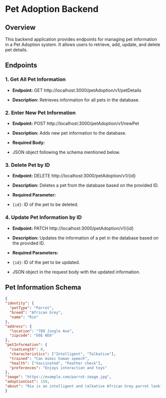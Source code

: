 # Pet Adoption Backend

## Overview

This backend application provides endpoints for managing pet information in a Pet Adoption system. It allows users to retrieve, add, update, and delete pet details.

## Endpoints

### 1. Get All Pet Information

- **Endpoint:**
GET http://localhost:3000/petAdoption/v1/petDetails


- **Description:**
Retrieves information for all pets in the database.

### 2. Enter New Pet Information

- **Endpoint:**
POST http://localhost:3000/petAdoption/v1/newPet


- **Description:**
Adds new pet information to the database.

- **Required Body:**
- JSON object following the schema mentioned below.

### 3. Delete Pet by ID

- **Endpoint:**
DELETE http://localhost:3000/petAdoption/v1/{id}


- **Description:**
Deletes a pet from the database based on the provided ID.

- **Required Parameter:**
- `{id}`: ID of the pet to be deleted.

### 4. Update Pet Information by ID

- **Endpoint:**
PATCH http://localhost:3000/petAdoption/v1/{id}


- **Description:**
Updates the information of a pet in the database based on the provided ID.

- **Required Parameters:**
- `{id}`: ID of the pet to be updated.
- JSON object in the request body with the updated information.

## Pet Information Schema

```json
{
"identity": {
  "petType": "Parrot",
  "breed": "African Grey",
  "name": "Rio"
},
"address": {
  "location": "789 Jungle Ave",
  "zipcode": "E6E 6E6"
},
"petInformation": {
  "coatLength": 0,
  "characteristics": ["Intelligent", "Talkative"],
  "trained": "Can mimic human speech",
  "health": ["Vaccinated", "Feather check"],
  "preferences": "Enjoys interaction and toys"
},
"image": "https://example.com/parrot-image.jpg",
"adoptionCost": 150,
"about": "Rio is an intelligent and talkative African Grey parrot looking for a home with engaging humans."
}
